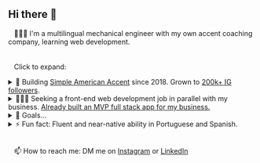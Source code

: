 ## Hi there 👋

&nbsp;&nbsp;&nbsp;👨🏻‍💻 I'm a multilingual mechanical engineer with my own accent coaching company, learning web development.
<br />
<br />
<br />
&nbsp;&nbsp;&nbsp;Click to expand:

<details>
  <summary>🔭 Building <a href="https://github.com/SimpleAmericanAccent">Simple American Accent</a> since 2018.
    Grown to <a href="https://www.instagram.com/SimpleAmericanAccent">200k+ IG followers</a>.
  </summary>
  <ul>
    <li>I help Brazilians get an American accent, if they are already advanced in English.</li>
    <li>Upgrading from a service business to a tech-enabled service business.</li>
    <li>I'm building my own full stack web app and already using the MVP with clients.
      <ul>
        <li>See my <a href="https://www.williamrosenberg.com">portfolio</a> for a simplified public demo of the app.</li>
      </ul>
      </li>
  </ul>
</details>

<details>
  <summary>👨🏻‍💻 Seeking a front-end web development job in parallel with my business. <a href="https://www.williamrosenberg.com">Already built an MVP full stack app for my business.</a>
  </summary>
  <ul>
    <li>Why?
      <ul>  
        <li>to build my skills further &</li>
        <li>to stabilize my income / take some financial pressure off my business.</li>
      </ul>
    </li>
    <li>Ideally:
      <ul>
        <li>Part-time (10-30 hrs/wk)</li>
        <li>Remote or hybrid in Chicago</li>
        <li>Focused more on JavaScript/React (and Express if needed)... and less on design/HTML/CSS</li>
      </ul>
    </li>
    <li><a href="https://www.williamrosenberg.com">Here's my portfolio, including a demo version of the app I'm using with my accent coaching clients in my business.</a></li>
  </ul>
  </details>

<details><summary>🔮 Goals...</summary>
  <blockquote>  
    <details>
      <summary>Business-specific</summary>
        <ul>
          <li>Client results:
            <ul>
              <li>Develop reliable, rigorous accent measurement.</li>
              <li>Show statistically and personally significant improvements in clients' accents.</li>
              <li>Improve measurement of delivery success (accent improvement, testimonials, referrals, renewals; TTV, CHS, NPS, CRR, etc).</li>
              <li>Do better at all of these.</li>
            </ul>
          </li>
          <li>Financial: 12 months in a row of minimum $10k USD monthly sales</li>
        </ul>
    </details>
    <details>
      <summary>Software-specific</summary>
        <ul>
          <li>Near term: Become awesome at JavaScript/React/Express and use that in my business.</li>
          <li>Longer term: Learn more about AI, machine learning, data science, statistics, etc and use that in my business.</li>
        </ul>
    </details>
    <details>
      <summary>Life in general</summary>  
      <ul>
        <li>Much longer term: Go beyond just American accent for Brazilians... to somehow contribute more generally to speech, language, communication, consciousness, etc. TBD. (Let's solve a narrow problem first!)</li>
        <li>Run a marathon in under 4 hours. My first was around 7.5 hours.</li>
      </ul>
    </details>
  </blockquote>
</details>

<details>
  <summary>⚡ Fun fact: Fluent and near-native ability in Portuguese and Spanish.</summary>
  <ul>
    <li>I'm about 20 years deep into obsessing about sounding like a native speaker (or as close as I can get) in both of these.</li>
    <li>I'm a native speaker of American English with a so-called General American accent, but I'm pretty far from the norm when it comes to this obsession.</li>
    <li>I teach what I live, not just theory.</li>
  </ul>
  </details>

<br />

&nbsp;&nbsp;&nbsp;📫 How to reach me: DM me on [Instagram](https://www.instagram.com/SimpleAmericanAccent) or [LinkedIn](https://www.linkedin.com/in/wrosenberg/)


<!--
**will-rosenberg/will-rosenberg** is a ✨ _special_ ✨ repository because its `README.md` (this file) appears on your GitHub profile.

Here are some ideas to get you started:

- 🔭 I’m currently working on ...
- 🌱 I’m currently learning ...
- 👯 I’m looking to collaborate on ...
- 🤔 I’m looking for help with ...
- 💬 Ask me about ...
- 📫 How to reach me: ...
- 😄 Pronouns: ...
- ⚡ Fun fact: ...
-->
